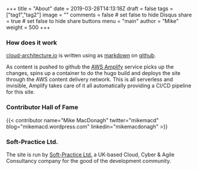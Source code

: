 +++
title = "About"
date = 2019-03-28T14:13:18Z
draft = false
tags = ["tag1","tag2"]
image = ""
comments = false # set false to hide Disqus
share = true	# set false to hide share buttons
menu = "main"
author = "Mike"
weight = 500
+++

### How does it work

[cloud-architecture.io](https://cloud-architecture.io) is written using as [markdown](https://en.wikipedia.org/wiki/Markdown) on [github](https://github.com/macmike/cloud-architecture.io).

As content is pushed to github the [AWS Amplify](https://aws.amazon.com/amplify/) service picks up the changes, spins up a container to do the hugo build and deploys the site through the AWS content delivery network. This is all serverless and invisible, Amplify takes care of it all automatically providing a CI/CD pipeline for this site.

### Contributor Hall of Fame

{{< contributor 
   name="Mike MacDonagh"
   twitter="mikemacd" 
   blog="mikemacd.wordpress.com" 
   linkedin="mikemacdonagh" >}}


### Soft-Practice Ltd.

The site is run by [Soft-Practice Ltd.](https://soft-practice.com) a UK-based Cloud, Cyber & Agile Consultancy company for the good of the development community.

